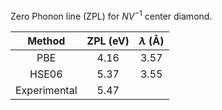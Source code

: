 Zero Phonon line (ZPL) for $NV^{-1}$ center diamond.

| Method        | ZPL (eV)        | $\lambda$ (Å)          |
| :-------------: |:-------------:|:---------------------:|
| PBE           | 4.16            |     3.57              |
| HSE06         | 5.37            |     3.55              | 
| Experimental  | 5.47            |                       |
